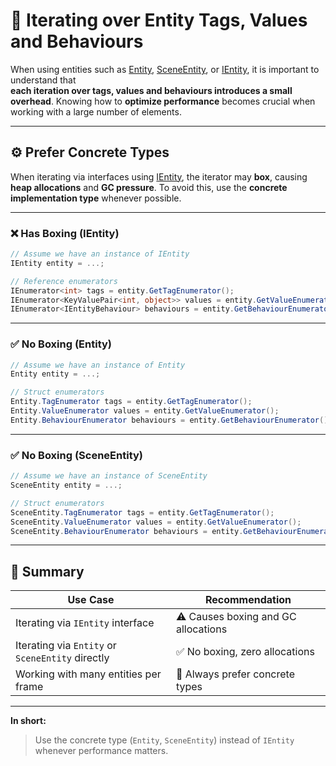 # 📌 Iterating over Entity Tags, Values and Behaviours

When using entities such
as [Entity](../Entities/Entities/Entity.md), [SceneEntity](../Entities/Entities/SceneEntity.md),
or [IEntity](../Entities/Entities/IEntity.md), it is important to understand that  
**each iteration over tags, values and behaviours introduces a small overhead**. Knowing how to **optimize performance**
becomes crucial when working with a large number of elements.

---

## ⚙️ Prefer Concrete Types

When iterating via interfaces using [IEntity](../Entities/Entities/IEntity.md), the iterator may **box**, causing **heap
allocations** and **GC pressure**. To avoid this, use the **concrete implementation type** whenever possible.

---

### ❌ Has Boxing (IEntity)

```csharp
// Assume we have an instance of IEntity
IEntity entity = ...;

// Reference enumerators
IEnumerator<int> tags = entity.GetTagEnumerator();
IEnumerator<KeyValuePair<int, object>> values = entity.GetValueEnumerator();
IEnumerator<IEntityBehaviour> behaviours = entity.GetBehaviourEnumerator();
```

---

### ✅ No Boxing (Entity)

```csharp
// Assume we have an instance of Entity
Entity entity = ...;

// Struct enumerators
Entity.TagEnumerator tags = entity.GetTagEnumerator();
Entity.ValueEnumerator values = entity.GetValueEnumerator();
Entity.BehaviourEnumerator behaviours = entity.GetBehaviourEnumerator();
```

---

### ✅ No Boxing (SceneEntity)

```csharp
// Assume we have an instance of SceneEntity
SceneEntity entity = ...;

// Struct enumerators
SceneEntity.TagEnumerator tags = entity.GetTagEnumerator();
SceneEntity.ValueEnumerator values = entity.GetValueEnumerator();
SceneEntity.BehaviourEnumerator behaviours = entity.GetBehaviourEnumerator();
```

---

## 🧠 Summary

| Use Case                                         | Recommendation                      |
|--------------------------------------------------|-------------------------------------|
| Iterating via `IEntity` interface                | ⚠️ Causes boxing and GC allocations |
| Iterating via `Entity` or `SceneEntity` directly | ✅ No boxing, zero allocations       |
| Working with many entities per frame             | 🚀 Always prefer concrete types     |

---

**In short:**
> Use the concrete type (`Entity`, `SceneEntity`) instead of `IEntity` whenever performance matters.


<!--

When using [entities](../Entities/Entities/Manual.md) such
as [Entity](../Entities/Entities/Entity.md), [SceneEntity](../Entities/Entities/SceneEntity.md)
or [IEntity](../Entities/Entities/IEntity.md), it is important to understand that **each
iteration over tags, values and behaviours introduces a small overhead**. Knowing how to **optimize performance**
becomes crucial when working
with a large number of elements.

---

### Prefer concrete types

When iterating via interfaces using [IEntity](../Entities/Entities/IEntity.md), the iterator may **box**, causing
**heap allocations** and **GC pressure**. To avoid this, use the **concrete implementation type** whenever possible.

#### ❌ Has Boxing

```csharp
// Assume we have an instance of IEntity
IEntity entity = ...;

// Reference enumerators
IEnumerator<int> tags = entity.GetTagEnumerator();
IEnumerator<KeyValuePair<int, object>> values = entity.GetValueEnumerator();
IEnumerator<IEntityBehaviour> behaviours = entity.GetBehaviourEnumerator();
```

#### ✅ No Boxing

```csharp
// Assume we have an instance of Entity
Entity entity = ...;

// Struct enumerators
Entity.TagEnumerator tags = entity.GetTagEnumerator();
Entity.ValueEnumerator values = entity.GetValueEnumerator();
Entity.BehaviourEnumerator behaviours = entity.GetBehaviourEnumerator();
```

```csharp
// Assume we have an instance of Entity
SceneEntity entity = ...;

// Struct enumerators
SceneEntity.TagEnumerator tags = entity.GetTagEnumerator();
SceneEntity.ValueEnumerator values = entity.GetValueEnumerator();
SceneEntity.BehaviourEnumerator behaviours = entity.GetBehaviourEnumerator();
```

-->